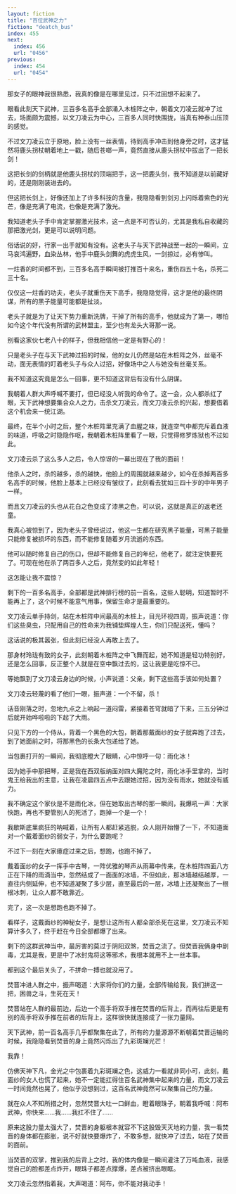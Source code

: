 ```yaml
---
layout: fiction
title: "百位武神之力"
fiction: "deatch_bus"
index: 455
next:
  index: 456
  url: "0456"
previous:
  index: 454
  url: "0454"
---
```

那女子的眼神我很熟悉，我真的像是在哪里见过，只不过回想不起来了。

眼看此刻天下武神，三百多名高手全部涌入木桩阵之中，朝着文刀凌云就冲了过去，场面颇为震撼，以文刀凌云为中心，三百多人同时快围拢，当真有种泰山压顶的感觉。

不过文刀凌云立于原地，脸上没有一丝表情，待到高手冲击到他身旁之时，这才猛然将鹿头拐杖朝着地上一戳，随后苍啷一声，竟然直接从鹿头拐杖中拔出了一把长剑！

这把长剑的剑柄就是他鹿头拐杖的顶端把手，这一把鹿头剑，我不知道是以前藏好的，还是刚刚装进去的。

但这把长剑上，好像还加上了许多科技的含量，我隐隐看到剑刃上闪烁着紫色的光芒，像是充满了电流，也像是充满了激光。

我知道老头子手中肯定掌握激光技术，这一点是不可否认的，尤其是我私自收藏的那把激光剑，更是可以说明问题。

俗话说的好，行家一出手就知有没有。这老头子与天下武神战至一起的一瞬间，立马哀鸿遍野，血染丛林，他手中鹿头剑舞的虎虎生风，一剑掠过，必有惨叫。

一炷香的时间都不到，三百多名高手瞬间被打推百十来名，重伤四五十名，杀死二三十名。

仅仅这一炷香的功夫，老头子就重伤天下高手，我隐隐觉得，这才是他的最终阴谋，所有的黑子能量可能都是扯淡。

老头子就是为了让天下势力重新洗牌，干掉了所有的高手，他就成为了第一，哪怕如今这个年代没有所谓的武林盟主，至少也有龙头大哥那一说。

别看这家伙七老八十的样子，但我相信他一定是有野心的！

只是老头子在与天下武神过招的时候，他的女儿仍然是站在木桩阵之外，丝毫不动，面无表情的盯着老头子与众人过招，好像场中之人与她没有丝毫关系。

我不知道这究竟是怎么一回事，更不知道这背后有没有什么阴谋。

我朝着人群大声呼喊不要打，但已经没人听我的命令了。这一会，众人都杀红了眼，天下武神想要集合众人之力，击杀文刀凌云，而文刀凌云杀的兴起，想要借着这个机会来一统江湖。

最终，在半个小时之后，整个木桩阵里充满了血腥之味，就连空气中都充斥着血液的味道，呼吸之时隐隐作呕，我朝着木桩阵里看了一眼，只觉得修罗炼狱也不过如此。

文刀凌云杀了这么多人之后，令人惊讶的一幕出现在了我的面前！

他杀人之时，杀的越多，杀的越快，他脸上的周围就越来越少，如今在杀掉两百多名高手的时候，他脸上基本上已经没有皱纹了，此刻看去犹如三四十岁的中年男子一样。

而且文刀凌云的头也从花白之色变成了漆黑之色，可以说，这就是真正的返老还童。

我真心被惊到了，因为老头子曾经说过，他这一生都在研究黑子能量，可黑子能量只能修复被损坏的东西，而不能修复随着岁月流逝的东西。

他可以随时修复自己的伤口，但却不能修复自己的年纪，他老了，就注定快要死了。可现在他在杀了两百多人之后，竟然变的如此年轻！

这怎能让我不震惊？

剩下的一百多名高手，全部都是武神排行榜的前一百名，这些人聪明，知道暂时不能再上了，这个时候不能意气用事，保留生命才是最重要的。

文刀凌云单手持剑，站在木桩阵中间最高的木桩上，目光环视四周，振声说道：你们这些臭虫，只配用自己的性命来为我铺垫辉煌人生，你们只配送死，懂吗？

这话说的极其嚣张，但此刻已经没人再敢上去了。

那身材玲珑有致的女子，此刻朝着木桩阵之中飞舞而起，她不知道是轻功特别好，还是怎么回事，反正整个人就是在空中飘过去的，这让我更是吃惊不已。

等她飘到了文刀凌云身边的时候，小声说道：父亲，剩下这些高手该如何处置？

文刀凌云轻蔑的看了他们一眼，振声道：一个不留，杀！

话音刚落之时，忽地九点之上响起一道闷雷，紧接着苍穹就暗了下来，三五分钟过后就开始哗啦啦的下起了大雨。

只见下方的一个侍从，背着一个黑色的大包，朝着那戴面纱的女子就奔跑了过去，到了她面前之时，将那黑色的长条大包递给了她。

当包裹打开的一瞬间，我彻底瞪大了眼睛，心中惊呼一句：雨化冰！

因为她手中那把琴，正是我在西双版纳面对四大魔陀之时，雨化冰手里拿的，当时鬼王给我出的主意，让我在凌晨四五点中去跟她过招，因为没有雨水，她就没有威力。

我不确定这个家伙是不是雨化冰，但在她取出古琴的那一瞬间，我爆吼一声：大家快跑，再也不要管别人的死活了，跑掉一个是一个！

我歇斯底里疯狂的呐喊着，让所有人都赶紧逃脱，众人刚开始懵了一下，不知道面对一个戴着面纱的弱女子，为什么要跑呢？

不过下一刻在大家癔症过来之后，想跑，也跑不掉了。

戴着面纱的女子一挥手中古琴，一阵优雅的琴声从雨幕中传来，在木桩阵四面八方正在下降的雨滴当中，忽然结成了一面面的冰墙，不但如此，那冰墙越结越厚，一直往内侧延伸，也不知道凝聚了多少层，直至最后的一层，冰墙上还凝聚出了一根根冰刺，让众人都不敢靠近。

完了，这一次是想跑也跑不掉了。

看样子，这戴面纱的神秘女子，是想让这所有人都全部杀死在这里，文刀凌云不知算计多久了，终于赶在今日全部都爆了出来。

剩下的这群武神当中，最厉害的莫过于阴阳双煞，焚晋之流了。但焚晋我俩身中剧毒，尤其是我，更是中了冰封鬼将这等邪术，我根本就用不上一丝本事。

都到这个最后关头了，不拼命一搏也就没用了。

焚晋冲进人群之中，振声喝道：大家将你们的力量，全部传输给我，我们拼这一把，困兽之斗，生死在天！

焚晋站在人群的最前边，后边一个高手将双手推在焚晋的后背上，而再往后更是有别的高手将双手推在前者的后背上，这样很快就连接成了一张力量网。

天下武神，前一百名高手几乎都聚集在此了，所有的力量源源不断朝着焚晋运输的时候，我隐隐看到焚晋的身上竟然闪烁出了九彩斑斓光芒！

我靠！

仿佛天神下凡，金光之中包裹着九彩斑斓之色，这威力一看就非同小可，此刻，戴面纱的女人也慌了起来，她不一定能扛得住百名武神集中起来的力量，而文刀凌云一时间竟然也晃了，他似乎没想到过，这百名武神竟然可以聚集自己的力量。

就在众人不知所措之时，忽然焚晋大吐一口鲜血，瞪着眼珠子，朝着我呼喊：阿布武神，你快来……我……我扛不住了……

原来这股力量太强大了，焚晋的身躯根本就容不下这股毁天灭地的力量，我一看焚晋的身体都在膨胀，说不好就快要爆炸了，不敢多想，就快冲了过去，站在了焚晋的面前。

当焚晋的双掌，推到我的后背上之时，我的体内像是一瞬间灌注了万吨血液，我感觉自己的脸都差点炸开，眼珠子都差点撑爆，差点被挤出眼眶。

文刀凌云忽然指着我，大声喝道：阿布，你不能对我动手！